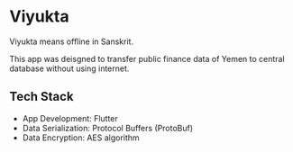 # Viyukta

Viyukta means offline in Sanskrit.

This app was deisgned to transfer public finance data of Yemen to central database without using internet.

## Tech Stack

- App Development: Flutter
- Data Serialization: Protocol Buffers (ProtoBuf)
- Data Encryption: AES algorithm
